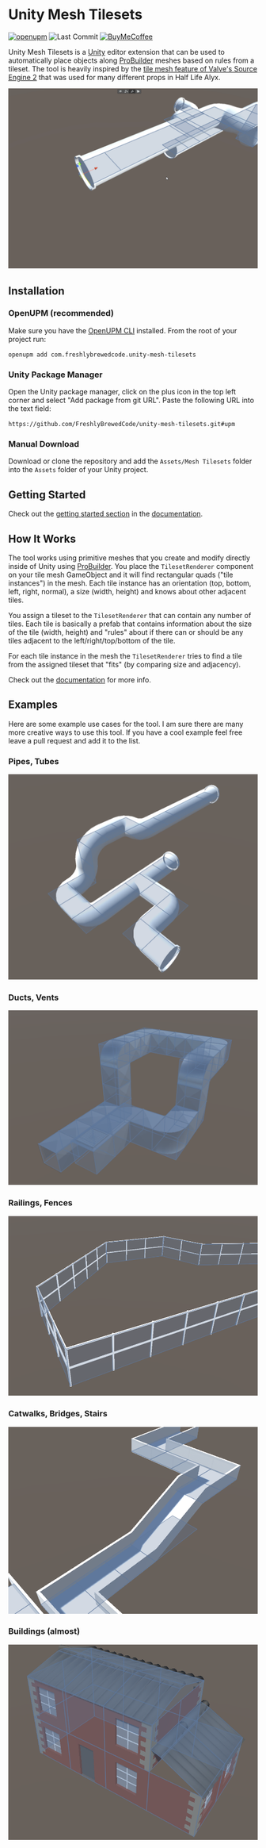 # Unity Mesh Tilesets

[![openupm][OpenUPMBadge]][OpenUPMPackage]
![Last Commit][LastCommitBadge]
[![BuyMeCoffee][buymecoffeebadge]][buymecoffee]

Unity Mesh Tilesets is a [Unity] editor extension that can be used to automatically place objects along [ProBuilder] meshes based on rules from a tileset. The tool is heavily inspired by the [tile mesh feature of Valve's Source Engine 2][Source2] that was used for many different props in Half Life Alyx.

![Showcase](/Docs/Media/showcase.gif)

## Installation

### OpenUPM (recommended)

Make sure you have the [OpenUPM CLI][OpenUPM] installed. From the root of your project run:
```
openupm add com.freshlybrewedcode.unity-mesh-tilesets
```

### Unity Package Manager

Open the Unity package manager, click on the plus icon in the top left corner and select "Add package from git URL". Paste the following URL into the text field:
```
https://github.com/FreshlyBrewedCode/unity-mesh-tilesets.git#upm
```

### Manual Download

Download or clone the repository and add the `Assets/Mesh Tilesets` folder into the `Assets` folder of your Unity project.

## Getting Started

Check out the [getting started section][GettingStarted] in the [documentation][Docs].

## How It Works

The tool works using primitive meshes that you create and modify directly inside of Unity using [ProBuilder]. You place the `TilesetRenderer` component on your tile mesh GameObject and it will find rectangular quads ("tile instances") in the mesh. Each tile instance has an orientation (top, bottom, left, right, normal), a size (width, height) and knows about other adjacent tiles. 

You assign a tileset to the `TilesetRenderer` that can contain any number of tiles. Each tile is basically a prefab that contains information about the size of the tile (width, height) and "rules" about if there can or should be any tiles adjacent to the left/right/top/bottom of the tile.

For each tile instance in the mesh the `TilesetRenderer` tries to find a tile from the assigned tileset that "fits" (by comparing size and adjacency).

Check out the [documentation][Docs] for more info.

## Examples

Here are some example use cases for the tool. I am sure there are many more creative ways to use this tool. If you have a cool example feel free leave a pull request and add it to the list.

### Pipes, Tubes

![Pipe Example](/Docs/Media/pipes_example.png)

### Ducts, Vents

![Duct Example](/Docs/Media/duct_example.png)

### Railings, Fences

![Railing Example](/Docs/Media/railing_example.png)

### Catwalks, Bridges, Stairs

![Catwalk Example](/Docs/Media/catwalk_example.png)

### Buildings (almost)

![Building Example](/Docs/Media/building_example.png)


[Unity]: https://unity.com
[ProBuilder]: https://unity3d.com/de/unity/features/worldbuilding/probuilder
[Source2]: https://www.youtube.com/watch?v=3ki67VLL0xI&ab_channel=Hosomi
[Releases]: https://github.com/FreshlyBrewedCode/unity-mesh-tilesets/releases
[OpenUPM]: https://openupm.com/
[OpenUPMBadge]: https://img.shields.io/npm/v/com.freshlybrewedcode.unity-mesh-tilesets?label=openupm&registry_uri=https://package.openupm.com&style=for-the-badge
[OpenUPMPackage]: https://openupm.com/packages/com.freshlybrewedcode.unity-mesh-tilesets/
[Docs]: /Docs/README.md
[GettingStarted]: /Docs/README.md#getting-started

[LastCommitBadge]: https://img.shields.io/github/last-commit/freshlybrewedcode/unity-mesh-tilesets?style=for-the-badge
[ReleaseBadge]: https://img.shields.io/github/v/release/freshlybrewedcode/unity-mesh-tilesets?style=for-the-badge
[buymecoffee]: https://ko-fi.com/freshlybrewed
[buymecoffeebadge]: https://img.shields.io/badge/buy%20me%20a%20coffee-donate-yellow.svg?style=for-the-badge
